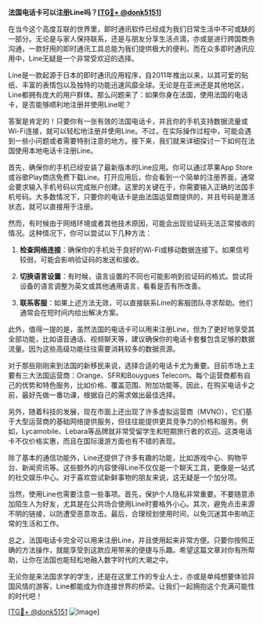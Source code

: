 **法国电话卡可以注册Line吗？[[TG💪+ @donk5151](https://t.me/s/donk5151)]**

在当今这个高度互联的世界里，即时通讯软件已经成为我们日常生活中不可或缺的一部分。无论是与家人保持联系，还是与朋友分享生活点滴，亦或是进行跨国商务沟通，一款好用的即时通讯工具总能为我们提供极大的便利。而在众多即时通讯应用中，Line无疑是一个非常受欢迎的选择。

Line是一款起源于日本的即时通讯应用程序，自2011年推出以来，以其可爱的贴纸、丰富的表情包以及独特的功能迅速风靡全球。无论是在亚洲还是其他地区，Line都拥有庞大的用户群体。那么问题来了：如果你身在法国，使用法国的电话卡，是否能够顺利地注册并使用Line呢？

答案是肯定的！只要你有一张有效的法国电话卡，并且你的手机支持数据流量或Wi-Fi连接，就可以轻松地注册并使用Line。不过，在实际操作过程中，可能会遇到一些小问题或者需要特别注意的地方。接下来，我们就来详细探讨一下如何在法国使用本地电话卡注册Line。

首先，确保你的手机已经安装了最新版本的Line应用。你可以通过苹果App Store或谷歌Play商店免费下载Line。打开应用后，你会看到一个简单的注册界面，通常会要求输入手机号码以完成账户创建。这里的关键在于，你需要输入正确的法国手机号码。大多数情况下，只要你的电话卡是由法国运营商提供的，并且号码是激活状态，就可以直接用于注册。

然而，有时候由于网络环境或者其他技术原因，可能会出现验证码无法正常接收的情况。这种情况下，你可以尝试以下几种方法：

1. **检查网络连接**：确保你的手机处于良好的Wi-Fi或移动数据连接下。如果信号较弱，可能会影响验证码的发送和接收。
   
2. **切换语言设置**：有时候，语言设置的不同也可能影响到验证码的格式。尝试将设备的语言调整为英文或其他通用语言，看看是否有所改善。

3. **联系客服**：如果上述方法无效，可以直接联系Line的客服团队寻求帮助。他们通常会在短时间内给出解决方案。

此外，值得一提的是，虽然法国的电话卡可以用来注册Line，但为了更好地享受其全部功能，比如语音通话、视频聊天等，建议确保你的电话卡套餐包含足够的数据流量。因为这些高级功能往往需要消耗较多的数据资源。

对于那些刚刚来到法国的新移民来说，选择合适的电话卡尤为重要。目前市场上主要有三大法国运营商：Orange、SFR和Bouygues Telecom。每个运营商都有自己的优势和特色服务，比如价格、覆盖范围、附加功能等。因此，在购买电话卡之前，最好先做一番功课，根据自己的需求做出最佳选择。

另外，随着科技的发展，现在市面上还出现了许多虚拟运营商（MVNO），它们基于大型运营商的基础网络提供服务，但往往能提供更具竞争力的价格和服务。例如，Lycamobile、Lebara等品牌就非常受留学生和短期旅行者的欢迎。这类电话卡不仅价格实惠，而且在国际漫游方面也有不错的表现。

除了基本的通信功能外，Line还提供了许多有趣的功能，比如游戏中心、购物平台、新闻资讯等。这些额外的内容使得Line不仅仅是一个聊天工具，更像是一站式的社交娱乐中心。对于喜欢尝试新鲜事物的朋友来说，这无疑是一个加分项。

当然，使用Line也需要注意一些事项。首先，保护个人隐私非常重要。不要随意添加陌生人为好友，尤其是在公共场合使用Line时要格外小心。其次，避免点击来源不明的链接，以防遭受恶意攻击。最后，合理规划使用时间，以免沉迷其中影响正常的生活和工作。

总之，法国电话卡完全可以用来注册Line，并且使用起来非常方便。只要你按照正确的方法操作，就能享受到这款应用带来的便捷与乐趣。希望这篇文章对你有所帮助，让你在法国也能轻松地融入数字时代的大潮之中。

无论你是来法国求学的学生，还是在这里工作的专业人士，亦或是单纯想要体验异国风情的游客，Line都能成为你连接世界的桥梁。让我们一起拥抱这个充满可能性的时代吧！

[[TG💪+ @donk5151](https://t.me/s/donk5151) ![Image](https://i.postimg.cc/rwNCRYN7/Snipaste-2025-04-30-17-27-05.png)]